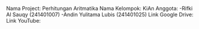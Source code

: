 Nama Project: Perhitungan Aritmatika
Nama Kelompok: KiAn
Anggota:
        -Rifki Al Sauqy (241401007)
        -Andin Yulitama Lubis (241401025)
Link Google Drive:
Link YouTube:
